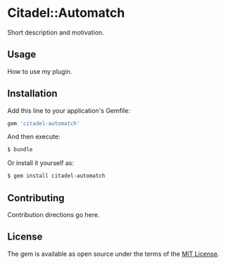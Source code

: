 # Citadel::Automatch
Short description and motivation.

## Usage
How to use my plugin.

## Installation
Add this line to your application's Gemfile:

```ruby
gem 'citadel-automatch'
```

And then execute:
```bash
$ bundle
```

Or install it yourself as:
```bash
$ gem install citadel-automatch
```

## Contributing
Contribution directions go here.

## License
The gem is available as open source under the terms of the [MIT License](https://opensource.org/licenses/MIT).
